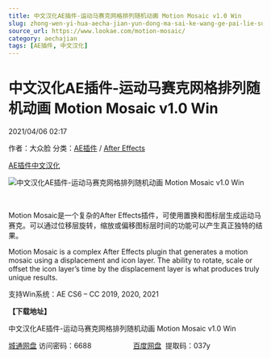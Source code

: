 ```yaml
---
title: 中文汉化AE插件-运动马赛克网格排列随机动画 Motion Mosaic v1.0 Win
slug: zhong-wen-yi-hua-aecha-jian-yun-dong-ma-sai-ke-wang-ge-pai-lie-sui-ji-dong-hua-motion-mosaic-v1-0-win
source_url: https://www.lookae.com/motion-mosaic/
category: aechajian
tags: [AE插件, 中文汉化]
---
```

# 中文汉化AE插件-运动马赛克网格排列随机动画 Motion Mosaic v1.0 Win

2021/04/06 02:17

作者：大众脸
分类：[AE插件](https://www.lookae.com/after-effects/aechajian/) / [After Effects](https://www.lookae.com/after-effects/)

[AE插件](https://www.lookae.com/tag/ae%e6%8f%92%e4%bb%b6/)[中文汉化](https://www.lookae.com/tag/%e4%b8%ad%e6%96%87%e6%b1%89%e5%8c%96/)

![中文汉化AE插件-运动马赛克网格排列随机动画 Motion Mosaic v1.0 Win](https://www.lookae.com/wp-content/uploads/2021/04/Motion-Mosaic.jpg "中文汉化AE插件-运动马赛克网格排列随机动画 Motion Mosaic v1.0 Win-LookAE.com")

[﻿﻿﻿](https://cloud.video.taobao.com//play/u/705956171/p/1/e/6/t/1/304033944252.mp4)

Motion Mosaic是一个复杂的After Effects插件，可使用置换和图标层生成运动马赛克。可以通过位移层旋转，缩放或偏移图标层时间的功能可以产生真正独特的结果。

Motion Mosaic is a complex After Effects plugin that generates a motion mosaic using a displacement and icon layer. The ability to rotate, scale or offset the icon layer’s time by the displacement layer is what produces truly unique results.

支持Win系统：AE CS6 – CC 2019, 2020, 2021

**【下载地址】**

中文汉化AE插件-运动马赛克网格排列随机动画 Motion Mosaic v1.0 Win

[城通网盘](https://089u.com/f/680462-488663414-e436df) 访问密码：6688                     [百度网盘](https://pan.baidu.com/s/1oZ8GY4tUt1UuUHyRUVIvUQ)  提取码：037y
